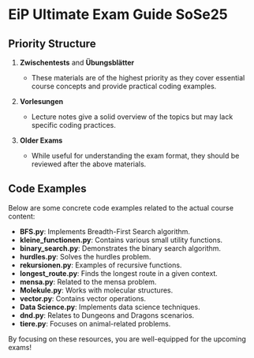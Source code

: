 # EiP Ultimate Exam Guide SoSe25

## Priority Structure

1. **Zwischentests** and **Übungsblätter**  
   - These materials are of the highest priority as they cover essential course concepts and provide practical coding examples.

2. **Vorlesungen**  
   - Lecture notes give a solid overview of the topics but may lack specific coding practices.

3. **Older Exams**  
   - While useful for understanding the exam format, they should be reviewed after the above materials.

## Code Examples
Below are some concrete code examples related to the actual course content:

- **BFS.py**: Implements Breadth-First Search algorithm.
- **kleine_functionen.py**: Contains various small utility functions.
- **binary_search.py**: Demonstrates the binary search algorithm.
- **hurdles.py**: Solves the hurdles problem.
- **rekursionen.py**: Examples of recursive functions.
- **longest_route.py**: Finds the longest route in a given context.
- **mensa.py**: Related to the mensa problem.
- **Molekule.py**: Works with molecular structures.
- **vector.py**: Contains vector operations.
- **Data Science.py**: Implements data science techniques.
- **dnd.py**: Relates to Dungeons and Dragons scenarios.
- **tiere.py**: Focuses on animal-related problems.

By focusing on these resources, you are well-equipped for the upcoming exams!